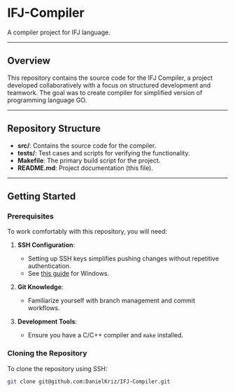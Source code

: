 # IFJ-Compiler

A compiler project for IFJ language.

---

## Overview

This repository contains the source code for the IFJ Compiler, a project developed collaboratively with a focus on structured development and teamwork. The goal was to create compiler for simplified version of programming language GO.

---

## Repository Structure

- **src/**: Contains the source code for the compiler.
- **tests/**: Test cases and scripts for verifying the functionality.
- **Makefile**: The primary build script for the project.
- **README.md**: Project documentation (this file).

---

## Getting Started

### Prerequisites

To work comfortably with this repository, you will need:

1. **SSH Configuration**: 
   - Setting up SSH keys simplifies pushing changes without repetitive authentication.
   - See [this guide](https://medium.com/rkttu/set-up-ssh-key-and-git-integration-in-windows-10-native-way-c9b94952dd2c) for Windows.

2. **Git Knowledge**:
   - Familiarize yourself with branch management and commit workflows.

3. **Development Tools**:
   - Ensure you have a C/C++ compiler and `make` installed.

### Cloning the Repository

To clone the repository using SSH:

```bash
git clone git@github.com:DanielKriz/IFJ-Compiler.git
